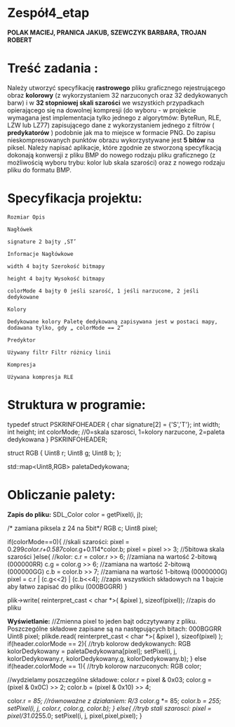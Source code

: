 # Zespół4_etap

**POLAK MACIEJ, PRANICA JAKUB, SZEWCZYK BARBARA, TROJAN ROBERT**

# Treść zadania :

Należy utworzyć specyfikację **rastrowego** pliku graficznego rejestrującego obraz **kolorowy** (z
wykorzystaniem 32 narzuconych oraz 32 dedykowanych barw) i w **32 stopniowej skali szarości**
we wszystkich przypadkach opierającego się na dowolnej kompresji (do wyboru - w projekcie
wymagana jest implementacja tylko jednego z algorytmów: ByteRun, RLE, LZW lub LZ77)
zapisującego dane z wykorzystaniem jednego z filtrów ( **predykatorów** ) podobnie jak ma to
miejsce w formacie PNG. Do zapisu nieskompresowanych punktów obrazu wykorzystywane jest
**5 bitów** na piksel. Należy napisać aplikacje, które zgodnie ze stworzoną specyfikacją dokonają
konwersji z pliku BMP do nowego rodzaju pliku graficznego (z możliwością wyboru trybu: kolor
lub skala szarości) oraz z nowego rodzaju pliku do formatu BMP.

# Specyfikacja projektu:

```
Rozmiar Opis
```
```
Nagłówek
```
```
signature 2 bajty ‚ST’
```
```
Informacje Nagłówkowe
```
```
width 4 bajty Szerokość bitmapy
```
```
height 4 bajty Wysokość bitmapy
```
```
colorMode 4 bajty 0 jeśli szarość, 1 jeśli narzucone, 2 jeśli dedykowane
```
```
Kolory
```
```
Dedykowane kolory Paletę dedykowaną zapisywana jest w postaci mapy,
dodawana tylko, gdy „ colorMode == 2”
```
```
Predyktor
```
```
Używany filtr Filtr różnicy linii
```
```
Kompresja
```
```
Używana kompresja RLE
```

# Struktura w programie:

typedef struct PSKRINFOHEADER {
char signature[2] = {'S','T'};
int width;
int height;
int colorMode; //0=skala szarosci, 1=kolory narzucone, 2=paleta dedykowana
} PSKRINFOHEADER;

struct RGB {
Uint8 r;
Uint8 g;
Uint8 b;
};

std::map<Uint8,RGB> paletaDedykowana;

# Obliczanie palety:

**Zapis do pliku:**
SDL_Color color = getPixel(i, j);

/* zamiana piksela z 24 na 5bit*/
RGB c;
Uint8 pixel;

if(colorMode==0){ //skali szarości:
pixel = 0.299*color.r+0.587*color.g+0.114*color.b;
pixel = pixel >> 3; //5bitowa skala szarości
}else{ //kolor:
c.r = color.r >> 6; //zamiana na wartość 2-bitową (000000RR)
c.g = color.g >> 6; //zamiana na wartość 2-bitową (000000GG)
c.b = color.b >> 7; //zamiana na wartość 1-bitową (0000000G)
pixel = c.r | (c.g<<2) | (c.b<<4); //zapis wszystkich składowych na 1 bajcie
aby łatwo zapisać do pliku (000BGGRR)
}

plik->write( reinterpret_cast < char *>( &pixel ), sizeof(pixel)); //zapis do pliku

**Wyświetlanie:**
//Zmienna pixel to jeden bajt odczytywany z pliku. Poszczególne składowe zapisane są na
następujących bitach: 000BGGRR
Uint8 pixel;
plikde.read( reinterpret_cast < char *>( &pixel ), sizeof(pixel) );
if(header.colorMode == 2){ //tryb kolorow dedykowanych:
RGB kolorDedykowany = paletaDedykowana[pixel];
setPixel(i, j, kolorDedykowany.r, kolorDedykowany.g, kolorDedykowany.b); }
else if(header.colorMode == 1){ //tryb kolorow narzuconych:
RGB color;

//wydzielamy poszczególne składowe:
color.r = pixel & 0x03;
color.g = (pixel & 0x0C) >> 2;
color.b = (pixel & 0x10) >> 4;

color.r *= 85; //równoważne z działaniem: R/3*
color.g *= 85;
color.b *= 255;
setPixel(i, j, color.r, color.g, color.b);
} else{ //tryb stali szarosci:
pixel = pixel/31.0*255.0;
setPixel(i, j, pixel,pixel,pixel);
}


